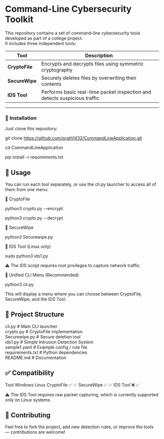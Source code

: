 # Command-Line Cybersecurity Toolkit

This repository contains a set of command-line cybersecurity tools developed as part of a college project.  
It includes three independent tools:

| Tool               | Description                                                                 |
|--------------------|-----------------------------------------------------------------------------|
| **CryptoFile**     | Encrypts and decrypts files using symmetric cryptography                    |
| **SecureWipe**     | Securely deletes files by overwriting their contents                        |
| **IDS Tool**       | Performs basic real-time packet inspection and detects suspicious traffic   |

---

### 🔧 Installation

Just clone this repository:

git clone https://github.com/prath1432/CommandLineApplication.git

cd CommandLineApplication

pip install -r requirements.txt

## 🚀 Usage

You can run each tool separately, or use the cli.py launcher to access all of them from one menu:

🔐 CryptoFile

python3 crypto.py --encrypt <file>


python3 crypto.py --decrypt <file>

🧹 SecureWipe

python3 Securewipe.py <file>

🚨 IDS Tool (Linux only)

sudo python3 ids1.py


⚠️ The IDS script requires root privileges to capture network traffic.


🧭 Unified CLI Menu (Recommended)

python3 cli.py


This will display a menu where you can choose between CryptoFile, SecureWipe, and the IDS Tool.

## 📂 Project Structure
cli.py                                                         # Main CLI launcher  
crypto.py                                                      # CryptoFile implementation  
Securewipe.py                                                  # Secure deletion tool  
ids1.py                                                        # Simple Intrusion Detection System  
sample1.yaml                                                   # Example config / rule file  
requirements.txt                                               # Python dependencies  
README.md                                                      # Documentation  
 

## ✅ Compatibility
Tool	              Windows	Linux
CryptoFile	           ✅	   ✅
SecureWipe	           ✅	   ✅
IDS Tool	             ❌   ✅

⚠️ The IDS Tool requires raw packet capturing, which is currently supported only on Linux systems.

## 🙏 Contributing

Feel free to fork the project, add new detection rules, or improve the tools — contributions are welcome!
